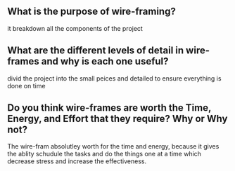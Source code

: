 
## What is the purpose of wire-framing?
it breakdown all the components of the project
## What are the different levels of detail in wire-frames and why is each one useful?
divid the project into the small peices and detailed to ensure everything is done on time
## Do you think wire-frames are worth the Time, Energy, and Effort that they require? Why or Why not?
The wire-fram absolutley worth for the time and energy, because it gives the ablity schudule the tasks and do the things one at a time which decrease stress and increase the effectiveness.
